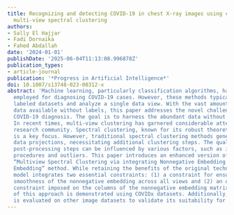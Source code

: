```yaml
---
title: Recognizing and detecting COVID-19 in chest X-ray images using constrained
  multi-view spectral clustering
authors:
- Sally El Hajjar
- Fadi Dornaika
- Fahed Abdallah
date: '2024-01-01'
publishDate: '2025-06-04T11:13:08.996878Z'
publication_types:
- article-journal
publication: '*Progress in Artificial Intelligence*'
doi: 10.1007/s13748-023-00312-x
abstract: 'Machine learning, particularly classification algorithms, has been widely
  employed for diagnosing COVID-19 cases. However, these methods typically rely on
  labeled datasets and analyze a single data view. With the vast amount of patient
  data available without labels, this paper addresses the novel challenge of unsupervised
  COVID-19 diagnosis. The goal is to harness the abundant data without labels effectively.
  In recent times, multi-view clustering has garnered considerable attention in the
  research community. Spectral clustering, known for its robust theoretical framework,
  is a key focus. However, traditional spectral clustering methods generate only nonlinear
  data projections, necessitating additional clustering steps. The quality of these
  post-processing steps can be influenced by various factors, such as initialization
  procedures and outliers. This paper introduces an enhanced version of the recent
  “Multiview Spectral Clustering via integrating Nonnegative Embedding and Spectral
  Embedding” method. While retaining the benefits of the original technique, the proposed
  model integrates two essential constraints: (1) a constraint for ensuring the consistent
  smoothness of the nonnegative embedding across all views and (2) an orthogonality
  constraint imposed on the columns of the nonnegative embedding matrix. The effectiveness
  of this approach is demonstrated using COVIDx datasets. Additionally, the method
  is evaluated on other image datasets to validate its suitability for this study.'
---
```

